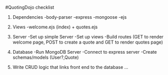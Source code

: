 #QuotingDojo checklist
1. Dependencies
  -body-parser
  -express
  -mongoose
  -ejs

2. Views
  -welcome.ejs (index) + quotes.ejs

3. Server
  -Set up simple Server
  -Set up views
  -Build routes (GET to render welcome page, POST to create a quote and GET to render quotes page)

4. Database
  -Run MongoDB Server
  -Connect to express server
  -Create schemas/models (User?,Quote)

5. Write CRUD logic that links front end to the database ...
